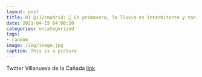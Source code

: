 ```yaml
---
layout: post
title: RT @112cmadrid: 🌼 En primavera, la lluvia es intermitente y tan pronto hace sol como cae una pequeña tormenta. 🚙 En la conducc...
date: 2021-04-15 04:00:20
categories: uncategorized
tags:
- random
image: /img/image.jpg
caption: This is a picture
---
```

Twitter Villanueva de la Cañada [link](https://twitter.com/AytoVDLCanada/status/1382283853323251716)
